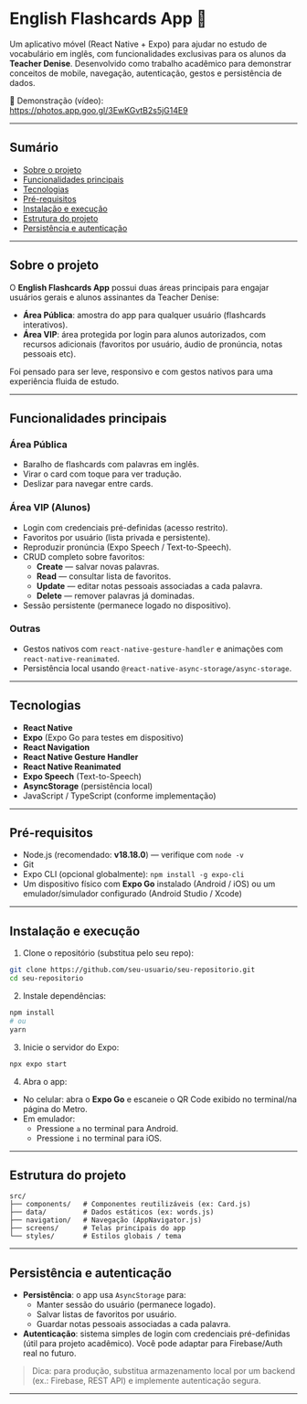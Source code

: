 # English Flashcards App 🚀

Um aplicativo móvel (React Native + Expo) para ajudar no estudo de vocabulário em inglês, com funcionalidades exclusivas para os alunos da **Teacher Denise**. Desenvolvido como trabalho acadêmico para demonstrar conceitos de mobile, navegação, autenticação, gestos e persistência de dados.

📸 Demonstração (vídeo):  
https://photos.app.goo.gl/3EwKGvtB2s5jG14E9

---

## Sumário
- [Sobre o projeto](#sobre-o-projeto)  
- [Funcionalidades principais](#funcionalidades-principais)  
- [Tecnologias](#tecnologias)  
- [Pré-requisitos](#pré-requisitos)  
- [Instalação e execução](#instalação-e-execução)  
- [Estrutura do projeto](#estrutura-do-projeto)  
- [Persistência e autenticação](#persistência-e-autenticação)
  
---

## Sobre o projeto
O **English Flashcards App** possui duas áreas principais para engajar usuários gerais e alunos assinantes da Teacher Denise:

- **Área Pública**: amostra do app para qualquer usuário (flashcards interativos).
- **Área VIP**: área protegida por login para alunos autorizados, com recursos adicionais (favoritos por usuário, áudio de pronúncia, notas pessoais etc).

Foi pensado para ser leve, responsivo e com gestos nativos para uma experiência fluida de estudo.

---

## Funcionalidades principais

### Área Pública
- Baralho de flashcards com palavras em inglês.
- Virar o card com toque para ver tradução.
- Deslizar para navegar entre cards.

### Área VIP (Alunos)
- Login com credenciais pré-definidas (acesso restrito).
- Favoritos por usuário (lista privada e persistente).
- Reproduzir pronúncia (Expo Speech / Text-to-Speech).
- CRUD completo sobre favoritos:
  - **Create** — salvar novas palavras.
  - **Read** — consultar lista de favoritos.
  - **Update** — editar notas pessoais associadas a cada palavra.
  - **Delete** — remover palavras já dominadas.
- Sessão persistente (permanece logado no dispositivo).

### Outras
- Gestos nativos com `react-native-gesture-handler` e animações com `react-native-reanimated`.
- Persistência local usando `@react-native-async-storage/async-storage`.

---

## Tecnologias
- **React Native**  
- **Expo** (Expo Go para testes em dispositivo)  
- **React Navigation**  
- **React Native Gesture Handler**  
- **React Native Reanimated**  
- **Expo Speech** (Text-to-Speech)  
- **AsyncStorage** (persistência local)  
- JavaScript / TypeScript (conforme implementação)

---

## Pré-requisitos
- Node.js (recomendado: **v18.18.0**) — verifique com `node -v`  
- Git  
- Expo CLI (opcional globalmente): `npm install -g expo-cli`  
- Um dispositivo físico com **Expo Go** instalado (Android / iOS) ou um emulador/simulador configurado (Android Studio / Xcode)

---

## Instalação e execução

1. Clone o repositório (substitua pelo seu repo):
```bash
git clone https://github.com/seu-usuario/seu-repositorio.git
cd seu-repositorio
```

2. Instale dependências:
```bash
npm install
# ou
yarn
```

3. Inicie o servidor do Expo:
```bash
npx expo start
```

4. Abra o app:
- No celular: abra o **Expo Go** e escaneie o QR Code exibido no terminal/na página do Metro.
- Em emulador:
  - Pressione `a` no terminal para Android.
  - Pressione `i` no terminal para iOS.

---

## Estrutura do projeto
```
src/
├── components/   # Componentes reutilizáveis (ex: Card.js)
├── data/         # Dados estáticos (ex: words.js)
├── navigation/   # Navegação (AppNavigator.js)
├── screens/      # Telas principais do app
└── styles/       # Estilos globais / tema
```

---

## Persistência e autenticação
- **Persistência**: o app usa `AsyncStorage` para:
  - Manter sessão do usuário (permanece logado).
  - Salvar listas de favoritos por usuário.
  - Guardar notas pessoais associadas a cada palavra.
- **Autenticação**: sistema simples de login com credenciais pré-definidas (útil para projeto acadêmico). Você pode adaptar para Firebase/Auth real no futuro.

> Dica: para produção, substitua armazenamento local por um backend (ex.: Firebase, REST API) e implemente autenticação segura.

---



